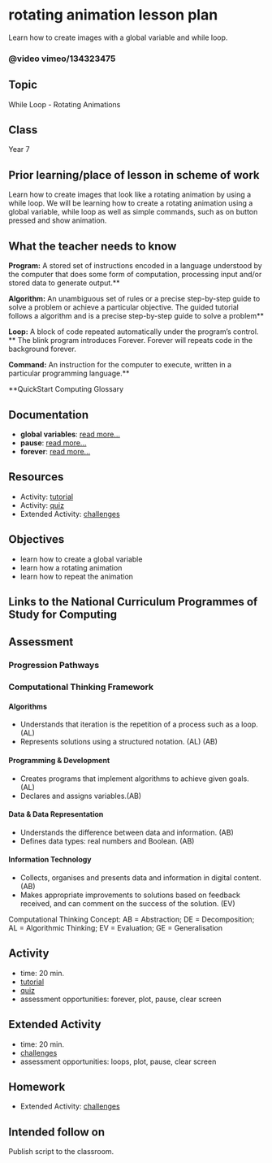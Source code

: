 # rotating animation lesson plan

Learn how to create images with a global variable and while loop.

### @video vimeo/134323475

## Topic

While Loop - Rotating Animations

## Class

Year 7

## Prior learning/place of lesson in scheme of work

Learn how to create images that look like a rotating animation by using a while loop. We will be learning how to create a rotating animation using a global variable, while loop as well as simple commands, such as on button pressed and show animation.

## What the teacher needs to know

**Program:** A stored set of instructions encoded in a language understood by the computer that does some form of computation, processing input and/or stored data to generate output.**

**Algorithm:** An unambiguous set of rules or a precise step-by-step guide to solve a problem or achieve a particular objective. The guided tutorial follows a algorithm and is a precise step-by-step guide to solve a problem**

**Loop:** A block of code repeated automatically under the program’s control. ** The blink program introduces Forever. Forever will repeats code in the background forever.

**Command:** An instruction for the computer to execute, written in a particular programming language.**

**QuickStart Computing Glossary

## Documentation

* **global variables**: [read more...](/functions/data)
* **pause**: [read more...](/reference/basic/pause)
* **forever**: [read more...](/reference/basic/forever)

## Resources

* Activity: [tutorial](/lessons/rotating-pattern/tutorial)
* Activity: [quiz](/lessons/rotating-animation/quiz)
* Extended Activity: [challenges](/lessons/rotating-animation/challenges)

## Objectives

* learn how to create a global variable
* learn how a rotating animation
* learn how to repeat the animation

## Links to the National Curriculum Programmes of Study for Computing

## Assessment

### Progression Pathways

### Computational Thinking Framework

#### Algorithms

* Understands that iteration is the repetition of a process such as a loop. (AL)
* Represents solutions using a structured notation. (AL) (AB)

#### Programming & Development

* Creates programs that implement algorithms to achieve given goals. (AL)
* Declares and assigns variables.(AB)

#### Data & Data Representation

* Understands the difference between data and information. (AB)
* Defines data types: real numbers and Boolean. (AB)

#### Information Technology

*  Collects, organises and presents data and information in digital content. (AB)
* Makes appropriate improvements to solutions based on feedback received, and can comment on the success of the solution. (EV)

Computational Thinking Concept: AB = Abstraction; DE = Decomposition; AL = Algorithmic Thinking; EV = Evaluation; GE = Generalisation

## Activity

* time: 20 min.
* [tutorial](/lessons/rotating-animation/tutorial)
* [quiz](/lessons/rotating-animation/quiz)
* assessment opportunities: forever, plot, pause, clear screen

## Extended Activity

* time: 20 min.
* [challenges](/lessons/rotating-animation/challenges)
* assessment opportunities: loops, plot, pause, clear screen

## Homework

* Extended Activity: [challenges](/lessons/rotating-animation/challenges)

## Intended follow on

Publish script to the classroom.


